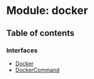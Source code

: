 # Module: docker

## Table of contents

### Interfaces

- [Docker](../interfaces/docker.Docker.md)
- [DockerCommand](../interfaces/docker.DockerCommand.md)
